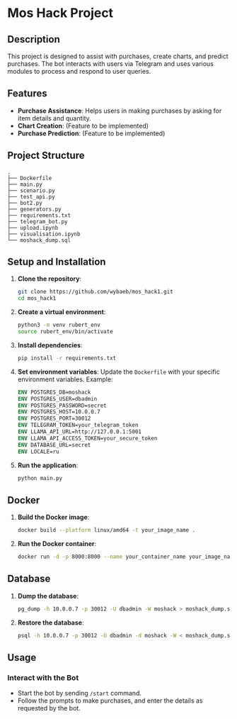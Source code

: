 # Mos Hack Project

## Description
This project is designed to assist with purchases, create charts, and predict purchases. The bot interacts with users via Telegram and uses various modules to process and respond to user queries.

## Features
- **Purchase Assistance**: Helps users in making purchases by asking for item details and quantity.
- **Chart Creation**: (Feature to be implemented)
- **Purchase Prediction**: (Feature to be implemented)

## Project Structure
```
.
├── Dockerfile
├── main.py
├── scenario.py
├── test_api.py
├── bot2.py
├── generators.py
├── requirements.txt
├── telegram_bot.py
├── upload.ipynb
├── visualisation.ipynb
└── moshack_dump.sql
```

## Setup and Installation

1. **Clone the repository**:
    ```sh
    git clone https://github.com/wybaeb/mos_hack1.git
    cd mos_hack1
    ```

2. **Create a virtual environment**:
    ```sh
    python3 -m venv rubert_env
    source rubert_env/bin/activate
    ```

3. **Install dependencies**:
    ```sh
    pip install -r requirements.txt
    ```

4. **Set environment variables**:
    Update the `Dockerfile` with your specific environment variables. Example:
    ```dockerfile
    ENV POSTGRES_DB=moshack
    ENV POSTGRES_USER=dbadmin
    ENV POSTGRES_PASSWORD=secret
    ENV POSTGRES_HOST=10.0.0.7
    ENV POSTGRES_PORT=30012
    ENV TELEGRAM_TOKEN=your_telegram_token
    ENV LLAMA_API_URL=http://127.0.0.1:5001
    ENV LLAMA_API_ACCESS_TOKEN=your_secure_token
    ENV DATABASE_URL=secret
    ENV LOCALE=ru
    ```

5. **Run the application**:
    ```sh
    python main.py
    ```

## Docker

1. **Build the Docker image**:
    ```sh
    docker build --platform linux/amd64 -t your_image_name .
    ```

2. **Run the Docker container**:
    ```sh
    docker run -d -p 8000:8000 --name your_container_name your_image_name
    ```

## Database

1. **Dump the database**:
    ```sh
    pg_dump -h 10.0.0.7 -p 30012 -U dbadmin -W moshack > moshack_dump.sql
    ```

2. **Restore the database**:
    ```sh
    psql -h 10.0.0.7 -p 30012 -U dbadmin -d moshack -W < moshack_dump.sql
    ```

## Usage

### Interact with the Bot

- Start the bot by sending `/start` command.
- Follow the prompts to make purchases, and enter the details as requested by the bot.




